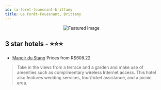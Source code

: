 ```yaml
---
id: la-foret-fouesnant-brittany
title: La Forêt-Fouesnant, Brittany
---
```


<center><img src="https://i.travelapi.com/hotels/2000000/1610000/1604300/1604211/9a56cdf0_z.jpg" alt="Featured Image" /></center>


##  3 star hotels - ⭐️⭐️⭐️

-    [Manoir du Stang](https://us.hurb.com/hotels/la-foret-fouesnant/manoir-du-stang-JNP-JP315333?cmp=18055) Prices from R$608.22
   > Take in the views from a terrace and a garden and make use of amenities such as complimentary wireless Internet access. This hotel also features wedding services, tour/ticket assistance, and a picnic area.
